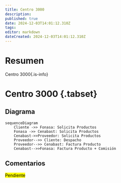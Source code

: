 ```yaml
---
title: Centro 3000
description: 
published: true
date: 2024-12-03T14:01:12.310Z
tags: 
editor: markdown
dateCreated: 2024-12-03T14:01:12.310Z
---
```


# Resumen
Centro 3000{.is-info}

# Centro 3000 {.tabset}

## Diagrama

```mermaid
sequenceDiagram
    Cliente ->> Fonasa: Solicita Productos
    Fonasa ->> Cenabast: Solicita Productos
    Cenabast->>Proveedor: Solicita Productos
    Proveedor-->> Cliente: Despacho
    Proveedor-->> Cenabast: Factura Producto
    Cenabast-->>Fonasa: Factura Producto + Comisión
```

## Comentarios

<mark>Pendiente</mark>
